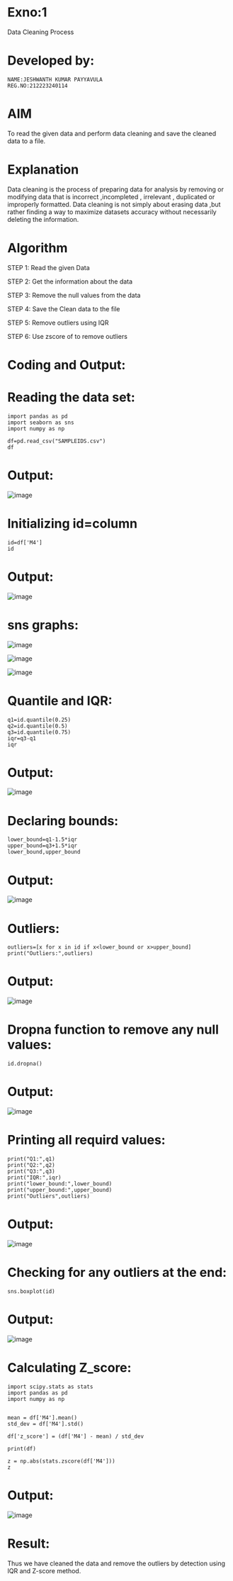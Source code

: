 # Exno:1
Data Cleaning Process
# Developed by:
```
NAME:JESHWANTH KUMAR PAYYAVULA
REG.NO:212223240114
```
# AIM
To read the given data and perform data cleaning and save the cleaned data to a file.

# Explanation
Data cleaning is the process of preparing data for analysis by removing or modifying data that is incorrect ,incompleted , irrelevant , duplicated or improperly formatted. Data cleaning is not simply about erasing data ,but rather finding a way to maximize datasets accuracy without necessarily deleting the information.

# Algorithm
STEP 1: Read the given Data

STEP 2: Get the information about the data

STEP 3: Remove the null values from the data

STEP 4: Save the Clean data to the file

STEP 5: Remove outliers using IQR

STEP 6: Use zscore of to remove outliers

# Coding and Output:
# Reading the data set:
```
import pandas as pd
import seaborn as sns
import numpy as np

df=pd.read_csv("SAMPLEIDS.csv")
df
```
# Output:
![image](https://github.com/user-attachments/assets/5308aff5-e890-4ea3-802c-4d15603dc1a0)

# Initializing id=column
```
id=df['M4']
id
```
# Output:
![image](https://github.com/user-attachments/assets/2c6bbcca-5238-43e9-8142-8ddc68f4c770)

# sns graphs:
![image](https://github.com/user-attachments/assets/b7ae0e2b-9810-4652-af2c-30343abb8ef2)


![image](https://github.com/user-attachments/assets/e5126eef-5f24-4836-bc0e-6bbcafca9965)


![image](https://github.com/user-attachments/assets/893c0331-1acf-4be1-a5ae-3f40dad53adb)

# Quantile and IQR:
```
q1=id.quantile(0.25)
q2=id.quantile(0.5)
q3=id.quantile(0.75)
iqr=q3-q1
iqr
```
# Output:
![image](https://github.com/user-attachments/assets/7c1e35ad-f666-4df7-91a6-d6a2cde875c5)

# Declaring bounds:
```
lower_bound=q1-1.5*iqr
upper_bound=q3+1.5*iqr
lower_bound,upper_bound
```
# Output:
![image](https://github.com/user-attachments/assets/3bb1dd1a-fbbd-4718-a867-6d383b9555c6)

# Outliers:
```
outliers=[x for x in id if x<lower_bound or x>upper_bound]
print("Outliers:",outliers)
```

# Output:
![image](https://github.com/user-attachments/assets/52e1be41-f011-4f0e-93b0-38514d68a02d)

# Dropna function to remove any null values:
```
id.dropna()
```
# Output:
![image](https://github.com/user-attachments/assets/9786f80b-feea-45f8-8b83-e95d72d3734e)

# Printing all requird values:
```
print("Q1:",q1)
print("Q2:",q2)
print("Q3:",q3)
print("IQR:",iqr)
print("lower_bound:",lower_bound)
print("upper_bound:",upper_bound)
print("Outliers",outliers)

```
# Output:
![image](https://github.com/user-attachments/assets/fa35b17b-895e-4d68-bf15-c4feabd505e9)

# Checking for any outliers at the end:
```
sns.boxplot(id)
```
# Output:
![image](https://github.com/user-attachments/assets/c13b9b52-baec-450b-bfe8-b83560b47473)

# Calculating Z_score:
```
import scipy.stats as stats
import pandas as pd
import numpy as np


mean = df['M4'].mean()
std_dev = df['M4'].std()

df['z_score'] = (df['M4'] - mean) / std_dev

print(df)

z = np.abs(stats.zscore(df['M4']))
z
```

# Output:
![image](https://github.com/user-attachments/assets/868917ee-206d-4512-8933-2d6a83af95bc)


# Result:
Thus we have cleaned the data and remove the outliers by detection using IQR and Z-score method.
